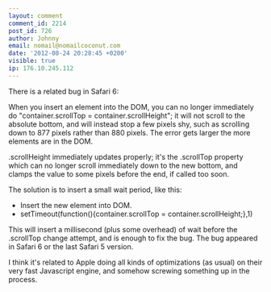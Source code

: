 ```yaml
---
layout: comment
comment_id: 2214
post_id: 726
author: Johnny
email: nomail@nomailcoconut.com
date: '2012-08-24 20:28:45 +0200'
visible: true
ip: 176.10.245.112
---
```

There is a related bug in Safari 6:

When you insert an element into the DOM, you can no longer immediately do "container.scrollTop = container.scrollHeight"; it will not scroll to the absolute bottom, and will instead stop a few pixels shy, such as scrolling down to 877 pixels rather than 880 pixels. The error gets larger the more elements are in the DOM.

.scrollHeight immediately updates properly; it's the .scrollTop property which can no longer scroll immediately down to the new bottom, and clamps the value to some pixels before the end, if called too soon.

The solution is to insert a small wait period, like this:
- Insert the new element into DOM.
- setTimeout(function(){container.scrollTop = container.scrollHeight;},1)

This will insert a millisecond (plus some overhead) of wait before the .scrollTop change attempt, and is enough to fix the bug. The bug appeared in Safari 6 or the last Safari 5 version.

I think it's related to Apple doing all kinds of optimizations (as usual) on their very fast Javascript engine, and somehow screwing something up in the process.
